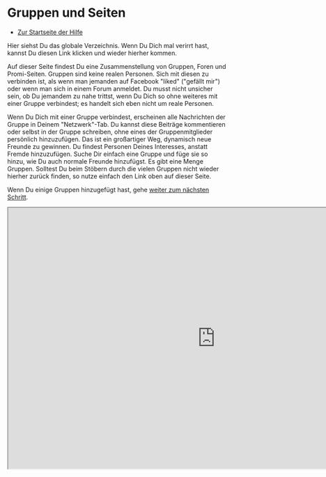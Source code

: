 Gruppen und Seiten 
==========

* [Zur Startseite der Hilfe](help)

Hier siehst Du das globale Verzeichnis. 
Wenn Du Dich mal verirrt hast, kannst Du diesen Link klicken und wieder hierher kommen.

Auf dieser Seite findest Du eine Zusammenstellung von Gruppen, Foren und Promi-Seiten. 
Gruppen sind keine realen Personen. 
Sich mit diesen zu verbinden ist, als wenn man jemanden auf Facebook "liked" ("gefällt mir") oder wenn man sich in einem Forum anmeldet. 
Du musst nicht unsicher sein, ob Du jemandem zu nahe trittst, wenn Du Dich so ohne weiteres mit einer Gruppe verbindest; es handelt sich eben nicht um reale Personen.

Wenn Du Dich mit einer Gruppe verbindest, erscheinen alle Nachrichten der Gruppe in Deinem "Netzwerk"-Tab. 
Du kannst diese Beiträge kommentieren oder selbst in der Gruppe schreiben, ohne eines der Gruppenmitglieder persönlich hinzuzufügen. 
Das ist ein großartiger Weg, dynamisch neue Freunde zu gewinnen. 
Du findest Personen Deines Interesses, anstatt Fremde hinzuzufügen. 
Suche Dir einfach eine Gruppe und füge sie so hinzu, wie Du auch normale Freunde hinzufügst. 
Es gibt eine Menge Gruppen. 
Solltest Du beim Stöbern durch die vielen Gruppen nicht wieder hierher zurück finden, so nutze einfach den Link oben auf dieser Seite.

Wenn Du einige Gruppen hinzugefügt hast, gehe <a href="help/Quick-Start-andfinally">weiter zum nächsten Schritt</a>.

<iframe src="http://dir.friendica.com/directory/forum" width="950" height="600"></iframe>


